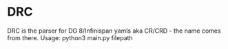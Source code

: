 # DRC
DRC is the parser for DG 8/Infinispan yamls aka CR/CRD - the name comes from there.
Usage: python3 main.py filepath
